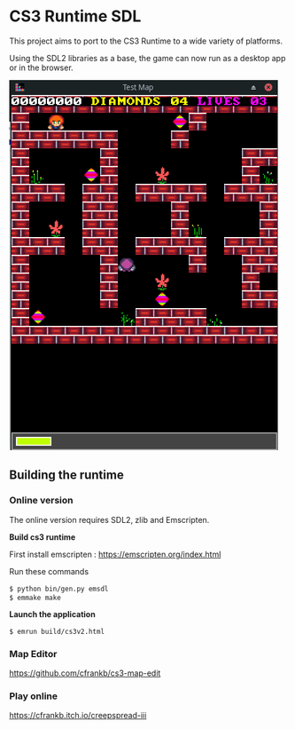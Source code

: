 # CS3 Runtime SDL

This project aims to port to the CS3 Runtime to a wide variety of platforms. 

Using the SDL2 libraries as a base, the game can now run as a desktop app or in the browser.


![alt text](images/Screenshot_2023-12-20_04-29-08.png)



## Building the runtime

### Online version


The online version requires SDL2, zlib and Emscripten.


<b> Build cs3 runtime</b>

First install emscripten : https://emscripten.org/index.html

Run these commands
```
$ python bin/gen.py emsdl
$ emmake make
```

<b>Launch the application</b>


```
$ emrun build/cs3v2.html
```

### Map Editor

https://github.com/cfrankb/cs3-map-edit

### Play online

https://cfrankb.itch.io/creepspread-iii

